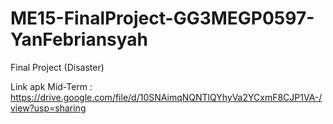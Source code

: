 # ME15-FinalProject-GG3MEGP0597-YanFebriansyah
Final Project (Disaster)


Link apk Mid-Term       : https://drive.google.com/file/d/10SNAimqNQNTlQYhyVa2YCxmF8CJP1VA-/view?usp=sharing


